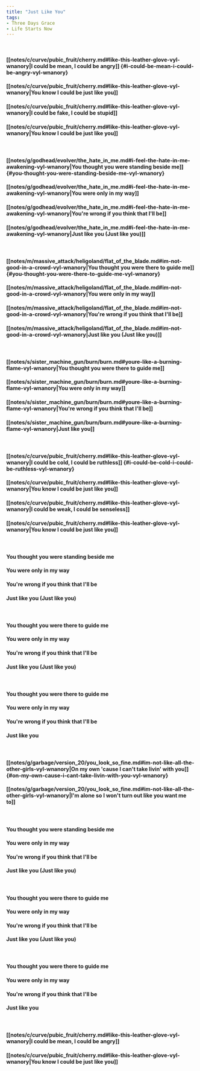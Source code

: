 ```yaml
---
title: "Just Like You"
tags:
- Three Days Grace
- Life Starts Now
---
```

&nbsp;
#### [[notes/c/curve/pubic_fruit/cherry.md#like-this-leather-glove-vyl-wnanory|I could be mean, I could be angry]] {#i-could-be-mean-i-could-be-angry-vyl-wnanory}
#### [[notes/c/curve/pubic_fruit/cherry.md#like-this-leather-glove-vyl-wnanory|You know I could be just like you]]
#### [[notes/c/curve/pubic_fruit/cherry.md#like-this-leather-glove-vyl-wnanory|I could be fake, I could be stupid]]
#### [[notes/c/curve/pubic_fruit/cherry.md#like-this-leather-glove-vyl-wnanory|You know I could be just like you]]
&nbsp;
#### [[notes/g/godhead/evolver/the_hate_in_me.md#i-feel-the-hate-in-me-awakening-vyl-wnanory|You thought you were standing beside me]] {#you-thought-you-were-standing-beside-me-vyl-wnanory}
#### [[notes/g/godhead/evolver/the_hate_in_me.md#i-feel-the-hate-in-me-awakening-vyl-wnanory|You were only in my way]]
#### [[notes/g/godhead/evolver/the_hate_in_me.md#i-feel-the-hate-in-me-awakening-vyl-wnanory|You're wrong if you think that I'll be]]
#### [[notes/g/godhead/evolver/the_hate_in_me.md#i-feel-the-hate-in-me-awakening-vyl-wnanory|Just like you (Just like you)]]
&nbsp;
#### [[notes/m/massive_attack/heligoland/flat_of_the_blade.md#im-not-good-in-a-crowd-vyl-wnanory|You thought you were there to guide me]] {#you-thought-you-were-there-to-guide-me-vyl-wnanory}
#### [[notes/m/massive_attack/heligoland/flat_of_the_blade.md#im-not-good-in-a-crowd-vyl-wnanory|You were only in my way]]
#### [[notes/m/massive_attack/heligoland/flat_of_the_blade.md#im-not-good-in-a-crowd-vyl-wnanory|You're wrong if you think that I'll be]]
#### [[notes/m/massive_attack/heligoland/flat_of_the_blade.md#im-not-good-in-a-crowd-vyl-wnanory|Just like you (Just like you)]]
&nbsp;
#### [[notes/s/sister_machine_gun/burn/burn.md#youre-like-a-burning-flame-vyl-wnanory|You thought you were there to guide me]]
#### [[notes/s/sister_machine_gun/burn/burn.md#youre-like-a-burning-flame-vyl-wnanory|You were only in my way]]
#### [[notes/s/sister_machine_gun/burn/burn.md#youre-like-a-burning-flame-vyl-wnanory|You're wrong if you think that I'll be]]
#### [[notes/s/sister_machine_gun/burn/burn.md#youre-like-a-burning-flame-vyl-wnanory|Just like you]]
&nbsp;
#### [[notes/c/curve/pubic_fruit/cherry.md#like-this-leather-glove-vyl-wnanory|I could be cold, I could be ruthless]] {#i-could-be-cold-i-could-be-ruthless-vyl-wnanory}
#### [[notes/c/curve/pubic_fruit/cherry.md#like-this-leather-glove-vyl-wnanory|You know I could be just like you]]
#### [[notes/c/curve/pubic_fruit/cherry.md#like-this-leather-glove-vyl-wnanory|I could be weak, I could be senseless]]
#### [[notes/c/curve/pubic_fruit/cherry.md#like-this-leather-glove-vyl-wnanory|You know I could be just like you]]
&nbsp;
#### You thought you were standing beside me
#### You were only in my way
#### You're wrong if you think that I'll be
#### Just like you (Just like you)
&nbsp;
#### You thought you were there to guide me
#### You were only in my way
#### You're wrong if you think that I'll be
#### Just like you (Just like you)
&nbsp;
#### You thought you were there to guide me
#### You were only in my way
#### You're wrong if you think that I'll be
#### Just like you
&nbsp;
#### [[notes/g/garbage/version_20/you_look_so_fine.md#im-not-like-all-the-other-girls-vyl-wnanory|On my own 'cause I can't take livin' with you]] {#on-my-own-cause-i-cant-take-livin-with-you-vyl-wnanory}
#### [[notes/g/garbage/version_20/you_look_so_fine.md#im-not-like-all-the-other-girls-vyl-wnanory|I'm alone so I won't turn out like you want me to]]
&nbsp;
#### You thought you were standing beside me
#### You were only in my way
#### You're wrong if you think that I'll be
#### Just like you (Just like you)
&nbsp;
#### You thought you were there to guide me
#### You were only in my way
#### You're wrong if you think that I'll be
#### Just like you (Just like you)
&nbsp;
#### You thought you were there to guide me
#### You were only in my way
#### You're wrong if you think that I'll be
#### Just like you
&nbsp;
#### [[notes/c/curve/pubic_fruit/cherry.md#like-this-leather-glove-vyl-wnanory|I could be mean, I could be angry]]
#### [[notes/c/curve/pubic_fruit/cherry.md#like-this-leather-glove-vyl-wnanory|You know I could be just like you]]
